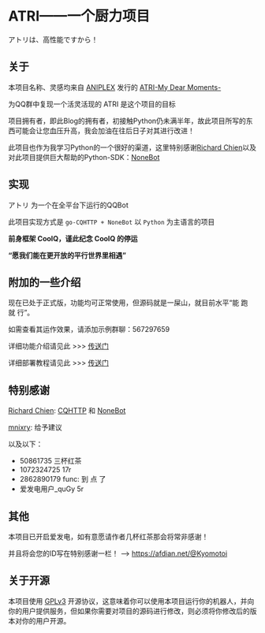# ATRI——一个厨力项目
アトリは、高性能ですから！
## 关于
本项目名称、灵感均来自 [ANIPLEX](https://aniplex-exe.com/) 发行的 [ATRI-My Dear Moments-](https://atri-mdm.com/)

为QQ群中复现一个活灵活现的 ATRI 是这个项目的目标

项目拥有者，即此Blog的拥有者，初接触Python仍未满半年，故此项目所写的东西可能会让您血压升高，我会加油在往后日子对其进行改进！

此项目也作为我学习Python的一个很好的渠道，这里特别感谢[Richard Chien](https://github.com/richardchien)以及对此项目提供巨大帮助的Python-SDK：[NoneBot](https://github.com/nonebot/nonebot)

## 实现
アトリ 为一个在全平台下运行的QQBot

此项目实现方式是 `go-CQHTTP + NoneBot` 以 `Python` 为主语言的项目

**前身框架 CoolQ，谨此纪念 CoolQ 的停运**

**“愿我们能在更开放的平行世界里相遇”**

## 附加的一些介绍
现在已处于正式版，功能均可正常使用，但源码就是一屎山，就目前水平“能 跑 就 行”。

如需查看其运作效果，请添加示例群聊：567297659

详细功能介绍请见此 >>> [传送门](https://blog.lolihub.icu/#/ATRI/user)

详细部署教程请见此 >>> [传送门](https://blog.lolihub.icu/#/ATRI/install)

## 特别感谢
[Richard Chien](https://github.com/richardchien): [CQHTTP](https://github.com/richardchien/coolq-http-api) 和 [NoneBot](https://github.com/nonebot/nonebot)

[mnixry](https://github.com/mnixry): 给予建议

以及以下：
 - 50861735 三杯红茶
 - 1072324725 17r
 - 2862890179 func: 到 点 了
 - 爱发电用户_quGy 5r

## 其他
本项目已开启爱发电，如有意愿请作者几杯红茶那会将常非感谢！

并且将会您的ID写在特别感谢一栏！ --> <https://afdian.net/@Kyomotoi>

## 关于开源
本项目使用 [GPLv3](https://github.com/Kyomotoi/Aya/blob/master/LICENSE) 开源协议，这意味着你可以使用本项目运行你的机器人，并向你的用户提供服务，但如果你需要对项目的源码进行修改，则必须将你修改后的版本对你的用户开源。
